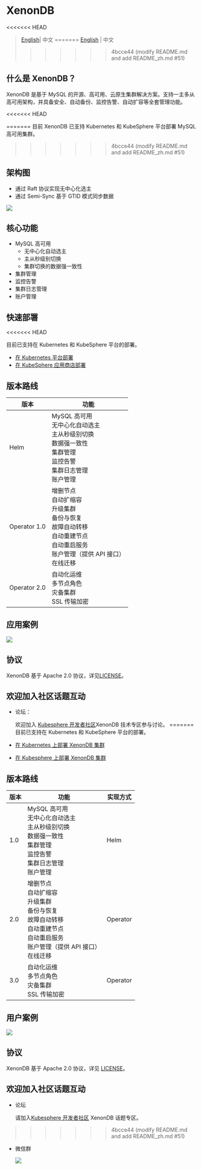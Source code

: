# XenonDB

<<<<<<< HEAD
> [English](README.md)| 中文 
=======
[English](README.md) | 中文 
>>>>>>> 4bcce44 (modify README.md and add README_zh.md #51)

## 什么是 XenonDB？

XenonDB 是基于 MySQL 的开源、高可用、云原生集群解决方案。支持一主多从高可用架构，并具备安全、自动备份、监控告警、自动扩容等全套管理功能。

<<<<<<< HEAD

=======
目前 XenonDB 已支持 Kubernetes 和 KubeSphere 平台部署 MySQL 高可用集群。 
>>>>>>> 4bcce44 (modify README.md and add README_zh.md #51)
## 架构图

- 通过 Raft 协议实现无中心化选主
- 通过 Semi-Sync 基于 GTID 模式同步数据

![](docs/images/XenonDB_Architecture_1.png)

## 核心功能

- MySQL 高可用
    - 无中心化自动选主
    - 主从秒级别切换
    - 集群切换的数据强一致性
- 集群管理
- 监控告警
- 集群日志管理
- 账户管理

## 快速部署
<<<<<<< HEAD

目前已支持在 Kubernetes 和 KubeSphere 平台的部署。
- [在 Kubernetes 平台部署](docs/Kubernetes/deploy_xenondb_on_kubernetes.md)
- [在 KubeSphere 应用商店部署](docs/KubeSphere/deploy_xenondb_on_kubesphere.md)

## 版本路线

| 版本 | 功能  |
|------|--------|
| Helm  | MySQL 高可用 <br> 无中心化自动选主<br> 主从秒级别切换<br> 数据强一致性 <br> 集群管理 <br> 监控告警 <br> 集群日志管理 <br> 账户管理 |
| Operator 1.0  | 增删节点 <br> 自动扩缩容 <br> 升级集群 <br> 备份与恢复 <br> 故障自动转移 <br> 自动重建节点 <br> 自动重启服务 <br> 账户管理（提供 API 接口）<br> 在线迁移   |
| Operator 2.0  | 自动化运维 <br> 多节点角色 <br> 灾备集群 <br> SSL 传输加密 |


## 应用案例

![](docs/images/users.png)

## 协议

XenonDB 基于 Apache 2.0 协议，详见[LICENSE](./LICENSE)。

## 欢迎加入社区话题互动

- 论坛：
  
  欢迎加入 [Kubesphere 开发者社区](https://github.com/kubesphere/community)XenonDB 技术专区参与讨论。
=======
目前已支持在 Kubernetes 和 KubeSphere 平台的部署。

- [ 在 Kubernetes 上部署 XenonDB 集群](docs/Kubernetes/deploy_xenondb_on_kubernetes.md)
- [ 在 Kubesphere 上部署 XenonDB 集群 ](docs/KubeSphere/deploy_xenondb_on_kubesphere.md)

## 版本路线

| 版本 | 功能  | 实现方式 |
|------|--------|------| 
| 1.0 | MySQL 高可用 <br> 无中心化自动选主<br> 主从秒级别切换<br> 数据强一致性 <br> 集群管理 <br> 监控告警 <br> 集群日志管理 <br> 账户管理 | Helm |
| 2.0  | 增删节点 <br> 自动扩缩容 <br> 升级集群 <br> 备份与恢复 <br> 故障自动转移 <br> 自动重建节点 <br> 自动重启服务 <br> 账户管理（提供 API 接口）<br> 在线迁移   |  Operator |
| 3.0  | 自动化运维 <br> 多节点角色 <br> 灾备集群 <br> SSL 传输加密 | Operator |


## 用户案例

![](docs/images/users.png)
## 协议

XenonDB 基于 Apache 2.0 协议，详见 [LICENSE](./LICENSE)。

## 欢迎加入社区话题互动

- 论坛
  
  请加入[Kubesphere 开发者社区](https://kubesphere.com.cn/forum/) XenonDB 话题专区。
>>>>>>> 4bcce44 (modify README.md and add README_zh.md #51)

- 微信群
  
   ![](docs/images/wechat_group.png)
 